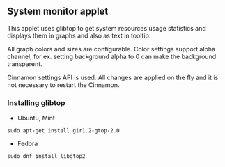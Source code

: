 ## System monitor applet
This applet uses glibtop to get system resources usage statistics and displays them in graphs and also as text in tooltip.

All graph colors and sizes are configurable. Color settings support alpha channel, for ex. setting background alpha to 0 can make the background transparent.

Cinnamon settings API is used. All changes are applied on the fly and it is not necessary to restart the Cinnamon.

### Installing glibtop
* Ubuntu, Mint
```
sudo apt-get install gir1.2-gtop-2.0
```
* Fedora
```
sudo dnf install libgtop2
```